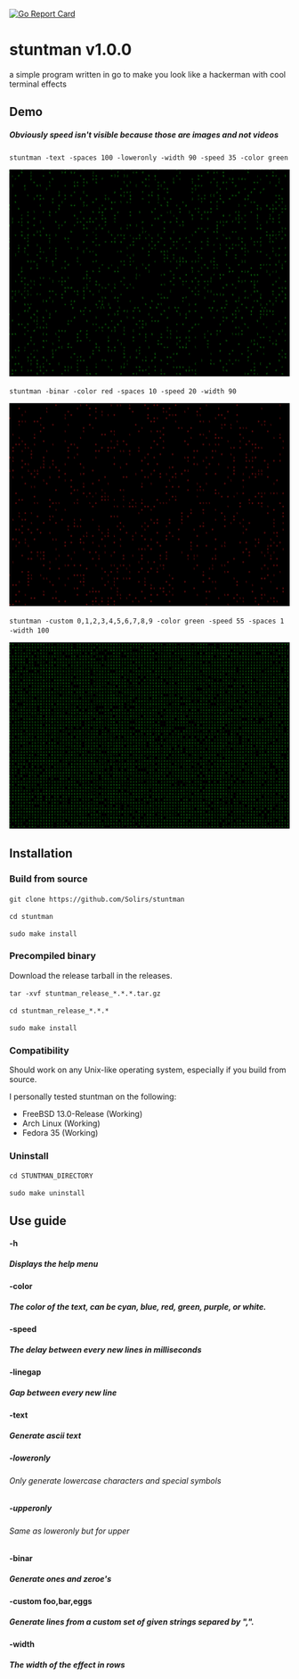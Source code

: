 [![Go Report Card](https://goreportcard.com/badge/github.com/Solirs/stuntman)](https://goreportcard.com/report/github.com/Solirs/stuntman)
# stuntman v1.0.0
a simple program written in go to make you look like a hackerman with cool terminal effects



## Demo

##### Obviously speed isn't visible because those are images and not videos

`stuntman -text -spaces 100 -loweronly -width 90 -speed 35 -color green`

![alt text](https://github.com/Solirs/stuntman/blob/main/ressources/Demo-txt.png?raw=true)


`stuntman -binar -color red -spaces 10 -speed 20 -width 90`

![alt text](https://github.com/Solirs/stuntman/blob/main/ressources/Demo-bin-2.png?raw=true)

`stuntman -custom 0,1,2,3,4,5,6,7,8,9 -color green -speed 55 -spaces 1 -width 100`

![alt text](https://github.com/Solirs/stuntman/blob/main/ressources/Demo-custom.png?raw=true)

## Installation

### Build from source

`git clone https://github.com/Solirs/stuntman`

`cd stuntman`

`sudo make install`

### Precompiled binary

Download the release tarball in the releases.

`tar -xvf stuntman_release_*.*.*.tar.gz`

`cd stuntman_release_*.*.*`

`sudo make install`

### Compatibility

Should work on any Unix-like operating system, especially if you build from source.

I personally tested stuntman on the following:

  - FreeBSD 13.0-Release (Working)
  - Arch Linux (Working)
  - Fedora 35 (Working)


### Uninstall

`cd STUNTMAN_DIRECTORY`

`sudo make uninstall`

## Use guide

#### -h

##### Displays the help menu

#### -color

##### The color of the text, can be cyan, blue, red, green, purple, or white.

#### -speed

##### The delay between every new lines in milliseconds

#### -linegap

##### Gap between every new line

#### -text

##### Generate ascii text

##### -loweronly

###### Only generate lowercase characters and special symbols

##### -upperonly

###### Same as loweronly but for upper

#### -binar

##### Generate ones and zeroe's

#### -custom foo,bar,eggs

##### Generate lines from a custom set of given strings separed by ",".

#### -width

##### The width of the effect in rows 
